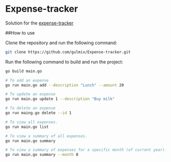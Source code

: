 # Expense-tracker
Solution for the [expense-tracker](https://roadmap.sh/projects/expense-tracker)

##How  to use

Clone the repository and run the following command:

```bash
git clone https://github.com/gulmix/Expense-tracker.git
```

Run the following command to build and run the project:

```bash
go build main.go

# To add an expense
go run main.go add --description "Lunch" --amount 20

# To update an expense
go run main.go update 1 --description "Buy milk"

# To delete an expense
go run maing.go delete --id 1

# To view all expenses.
go run main.go list

# To view a summary of all expenses.
go run main.go summary

# To view a summary of expenses for a specific month (of current year).
go run main.go summary --month 8
```
